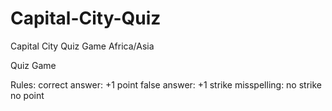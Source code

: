 # Capital-City-Quiz
Capital City Quiz Game Africa/Asia

Quiz Game


Rules: 
correct answer: +1 point
false answer: +1 strike 
misspelling: no strike no point 
